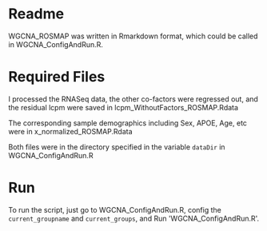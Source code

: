 # Readme

WGCNA_ROSMAP was written in Rmarkdown format, which could be called in WGCNA_ConfigAndRun.R.

# Required Files

I processed the RNASeq data, the other co-factors were regressed out, and the residual lcpm were saved in lcpm_WithoutFactors_ROSMAP.Rdata

The corresponding sample demographics including Sex, APOE, Age, etc were in x_normalized_ROSMAP.Rdata

Both files were in the directory specified in the variable ``dataDir`` in WGCNA_ConfigAndRun.R

# Run

To run the script, just go to WGCNA_ConfigAndRun.R, config the `current_groupname` and `current_groups`, and Run 'WGCNA_ConfigAndRun.R'.